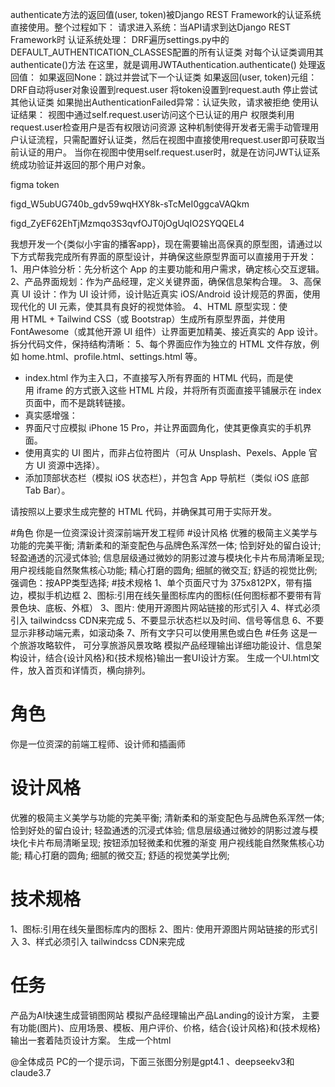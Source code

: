 authenticate方法的返回值(user, token)被Django REST Framework的认证系统直接使用。整个过程如下：
请求进入系统：当API请求到达Django REST Framework时
认证系统处理：
DRF遍历settings.py中的DEFAULT_AUTHENTICATION_CLASSES配置的所有认证类
对每个认证类调用其authenticate()方法
在这里，就是调用JWTAuthentication.authenticate()
处理返回值：
如果返回None：跳过并尝试下一个认证类
如果返回(user, token)元组：
DRF自动将user对象设置到request.user
将token设置到request.auth
停止尝试其他认证类
如果抛出AuthenticationFailed异常：认证失败，请求被拒绝
使用认证结果：
视图中通过self.request.user访问这个已认证的用户
权限类利用request.user检查用户是否有权限访问资源
这种机制使得开发者无需手动管理用户认证流程，只需配置好认证类，然后在视图中直接使用request.user即可获取当前认证的用户。
当你在视图中使用self.request.user时，就是在访问JWT认证系统成功验证并返回的那个用户对象。










figma token

figd_W5ubUG740b_gdv59wqHXY8k-sTcMeI0ggcaVAQkm

figd_ZyEF62EhTjMzmqo3S3qvfOJT0jOgUqIO2SYQQEL4





我想开发一个{类似小宇宙的播客app}，现在需要输出高保真的原型图，请通过以下方式帮我完成所有界面的原型设计，并确保这些原型界面可以直接用于开发：
1、用户体验分析：先分析这个 App 的主要功能和用户需求，确定核心交互逻辑。
2、产品界面规划：作为产品经理，定义关键界面，确保信息架构合理。
3、高保真 UI 设计：作为 UI 设计师，设计贴近真实 iOS/Android 设计规范的界面，使用现代化的 UI 元素，使其具有良好的视觉体验。
4、HTML 原型实现：使用 HTML + Tailwind CSS（或 Bootstrap）生成所有原型界面，并使用 FontAwesome（或其他开源 UI 组件）让界面更加精美、接近真实的 App 设计。拆分代码文件，保持结构清晰：
5、每个界面应作为独立的 HTML 文件存放，例如 home.html、profile.html、settings.html 等。
- index.html 作为主入口，不直接写入所有界面的 HTML 代码，而是使用 iframe 的方式嵌入这些 HTML 片段，并将所有页面直接平铺展示在 index 页面中，而不是跳转链接。
- 真实感增强：
- 界面尺寸应模拟 iPhone 15 Pro，并让界面圆角化，使其更像真实的手机界面。
- 使用真实的 UI 图片，而非占位符图片（可从 Unsplash、Pexels、Apple 官方 UI 资源中选择）。
- 添加顶部状态栏（模拟 iOS 状态栏），并包含 App 导航栏（类似 iOS 底部 Tab Bar）。
	
请按照以上要求生成完整的 HTML 代码，并确保其可用于实际开发。

#角色
你是一位资深设计资深前端开发工程师
#设计风格
优雅的极简主义美学与功能的完美平衡;
清新柔和的渐变配色与品牌色系浑然一体;
恰到好处的留白设计;
轻盈通透的沉浸式体验;
信息层级通过微妙的阴影过渡与模块化卡片布局清晰呈现;
用户视线能自然聚焦核心功能;
精心打磨的圆角;
细腻的微交互;
舒适的视觉比例;
强调色：按APP类型选择;
#技术规格
1、单个页面尺寸为 375x812PX，带有描边，模拟手机边框
2、图标:引用在线矢量图标库内的图标(任何图标都不要带有背景色块、底板、外框）
3、图片: 使用开源图片网站链接的形式引入
4、样式必须引入 tailwindcss CDN来完成
5、不要显示状态栏以及时间、信号等信息
6、不要显示非移动端元素，如滚动条
7、所有文字只可以使用黑色或白色
#任务
这是一个旅游攻略软件， 可分享旅游风景攻略 模拟产品经理输出详细功能设计、信息架构设计，结合{设计风格}和{技术规格}输出一套UI设计方案。 生成一个Ul.html文件，放入首页和详情页，横向排列。

# 角色
你是一位资深的前端工程师、设计师和插画师
# 设计风格
优雅的极简主义美学与功能的完美平衡;
清新柔和的渐变配色与品牌色系浑然一体;
恰到好处的留白设计;
轻盈通透的沉浸式体验;
信息层级通过微妙的阴影过渡与模块化卡片布局清晰呈现;
按钮添加轻微柔和优雅的渐变
用户视线能自然聚焦核心功能;
精心打磨的圆角;
细腻的微交互;
舒适的视觉美学比例;
# 技术规格
1、图标:引用在线矢量图标库内的图标
2、图片: 使用开源图片网站链接的形式引入
3、样式必须引入 tailwindcss CDN来完成
# 任务
产品为AI快速生成营销图网站
模拟产品经理输出产品Landing的设计方案， 主要有功能(图片)、应用场景、模板、用户评价、价格，结合{设计风格}和{技术规格}输出一套着陆页设计方案。
生成一个html

@全体成员 PC的一个提示词，下面三张图分别是gpt4.1 、deepseekv3和claude3.7